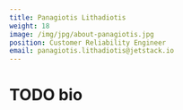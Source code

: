 ```yaml
---
title: Panagiotis Lithadiotis
weight: 18
image: /img/jpg/about-panagiotis.jpg
position: Customer Reliability Engineer
email: panagiotis.lithadiotis@jetstack.io
---
```


# TODO bio
